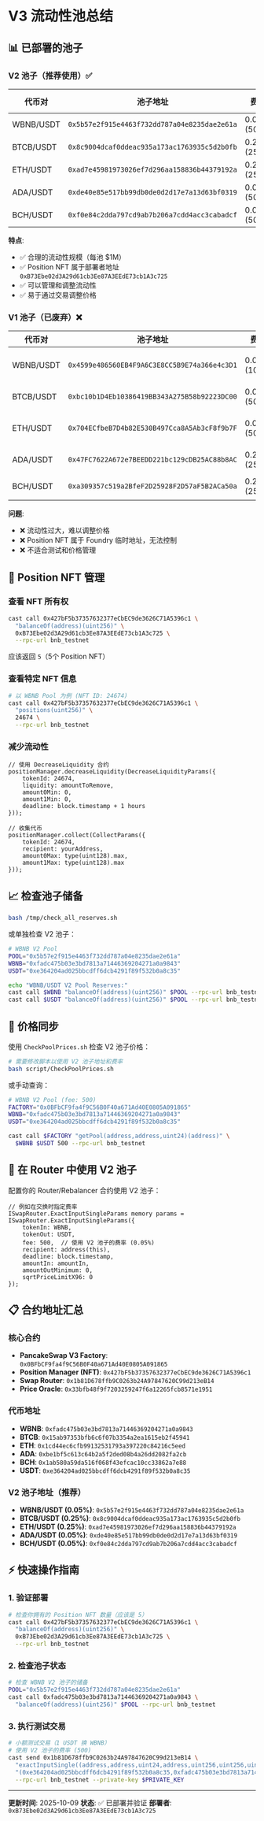 # V3 流动性池总结

## 📊 已部署的池子

### V2 池子（推荐使用）✅

| 代币对 | 池子地址 | 费率 | TVL | Position NFT ID |
|--------|---------|------|-----|----------------|
| WBNB/USDT | `0x5b57e2f915e4463f732dd787a04e8235dae2e61a` | 0.05% (500) | ~$1M | 24674 |
| BTCB/USDT | `0x8c9004dcaf0ddeac935a173ac1763935c5d2b0fb` | 0.25% (2500) | ~$1M | 24675 |
| ETH/USDT | `0xad7e45981973026ef7d296aa158836b44379192a` | 0.25% (2500) | ~$1M | 24676 |
| ADA/USDT | `0xde40e85e517bb99db0de0d2d17e7a13d63bf0319` | 0.05% (500) | ~$1M | 24677 |
| BCH/USDT | `0xf0e84c2dda797cd9ab7b206a7cdd4acc3cabadcf` | 0.05% (500) | ~$1M | 24678 |

**特点**:
- ✅ 合理的流动性规模（每池 $1M）
- ✅ Position NFT 属于部署者地址 `0xB73Ebe02d3A29d61cb3Ee87A3EEdE73cb1A3c725`
- ✅ 可以管理和调整流动性
- ✅ 易于通过交易调整价格

### V1 池子（已废弃）❌

| 代币对 | 池子地址 | 费率 | 问题 |
|--------|---------|------|------|
| WBNB/USDT | `0x4599e486560EB4F9A6C3E8CC5B9E74a366e4c3D1` | 0.01% (100) | 流动性过大 (~$64B) |
| BTCB/USDT | `0xbc10b1D4Eb10386419BB343A275B58b92223DC00` | 0.05% (500) | 流动性过大 (~$6T) |
| ETH/USDT | `0x704ECfbeB7D4b82E530B497Cca8A5Ab3cF8f9b7F` | 0.05% (500) | 流动性过大 (~$227B) |
| ADA/USDT | `0x47FC7622A672e7BEEDD221bc129cDB25AC88b8AC` | 0.25% (2500) | 流动性过大 |
| BCH/USDT | `0xa309357c519a2BfeF2D25928F2D57aF5B2ACa50a` | 0.25% (2500) | 流动性过大 |

**问题**:
- ❌ 流动性过大，难以调整价格
- ❌ Position NFT 属于 Foundry 临时地址，无法控制
- ❌ 不适合测试和价格管理

## 🔧 Position NFT 管理

### 查看 NFT 所有权
```bash
cast call 0x427bF5b37357632377eCbEC9de3626C71A5396c1 \
  "balanceOf(address)(uint256)" \
  0xB73Ebe02d3A29d61cb3Ee87A3EEdE73cb1A3c725 \
  --rpc-url bnb_testnet
```

应该返回 `5`（5个 Position NFT）

### 查看特定 NFT 信息
```bash
# 以 WBNB Pool 为例 (NFT ID: 24674)
cast call 0x427bF5b37357632377eCbEC9de3626C71A5396c1 \
  "positions(uint256)" \
  24674 \
  --rpc-url bnb_testnet
```

### 减少流动性
```solidity
// 使用 DecreaseLiquidity 合约
positionManager.decreaseLiquidity(DecreaseLiquidityParams({
    tokenId: 24674,
    liquidity: amountToRemove,
    amount0Min: 0,
    amount1Min: 0,
    deadline: block.timestamp + 1 hours
}));

// 收集代币
positionManager.collect(CollectParams({
    tokenId: 24674,
    recipient: yourAddress,
    amount0Max: type(uint128).max,
    amount1Max: type(uint128).max
}));
```

## 📈 检查池子储备

```bash
bash /tmp/check_all_reserves.sh
```

或单独检查 V2 池子：

```bash
# WBNB V2 Pool
POOL="0x5b57e2f915e4463f732dd787a04e8235dae2e61a"
WBNB="0xfadc475b03e3bd7813a71446369204271a0a9843"
USDT="0xe364204ad025bbcdff6dcb4291f89f532b0a8c35"

echo "WBNB/USDT V2 Pool Reserves:"
cast call $WBNB "balanceOf(address)(uint256)" $POOL --rpc-url bnb_testnet
cast call $USDT "balanceOf(address)(uint256)" $POOL --rpc-url bnb_testnet
```

## 🔄 价格同步

使用 `CheckPoolPrices.sh` 检查 V2 池子价格：

```bash
# 需要修改脚本以使用 V2 池子地址和费率
bash script/CheckPoolPrices.sh
```

或手动查询：

```bash
# WBNB V2 Pool (fee: 500)
FACTORY="0x0BFbCF9fa4f9C56B0F40a671Ad40E0805A091865"
WBNB="0xfadc475b03e3bd7813a71446369204271a0a9843"
USDT="0xe364204ad025bbcdff6dcb4291f89f532b0a8c35"

cast call $FACTORY "getPool(address,address,uint24)(address)" \
  $WBNB $USDT 500 --rpc-url bnb_testnet
```

## 🎯 在 Router 中使用 V2 池子

配置你的 Router/Rebalancer 合约使用 V2 池子：

```solidity
// 例如在交换时指定费率
ISwapRouter.ExactInputSingleParams memory params = ISwapRouter.ExactInputSingleParams({
    tokenIn: WBNB,
    tokenOut: USDT,
    fee: 500,  // 使用 V2 池子的费率 (0.05%)
    recipient: address(this),
    deadline: block.timestamp,
    amountIn: amountIn,
    amountOutMinimum: 0,
    sqrtPriceLimitX96: 0
});
```

## 📋 合约地址汇总

### 核心合约
- **PancakeSwap V3 Factory**: `0x0BFbCF9fa4f9C56B0F40a671Ad40E0805A091865`
- **Position Manager (NFT)**: `0x427bF5b37357632377eCbEC9de3626C71A5396c1`
- **Swap Router**: `0x1b81D678ffb9C0263b24A97847620C99d213eB14`
- **Price Oracle**: `0x33bfb48f9f7203259247f6a12265fcb8571e1951`

### 代币地址
- **WBNB**: `0xfadc475b03e3bd7813a71446369204271a0a9843`
- **BTCB**: `0x15ab97353bfb6c6f07b3354a2ea1615eb2f45941`
- **ETH**: `0x1cd44ec6cfb99132531793a397220c84216c5eed`
- **ADA**: `0xbe1bf5c613c64b2a5f2ded08b4a26dd2082fa2cb`
- **BCH**: `0x1ab580a59da516f068f43efcac10cc33862a7e88`
- **USDT**: `0xe364204ad025bbcdff6dcb4291f89f532b0a8c35`

### V2 池子地址（推荐）
- **WBNB/USDT (0.05%)**: `0x5b57e2f915e4463f732dd787a04e8235dae2e61a`
- **BTCB/USDT (0.25%)**: `0x8c9004dcaf0ddeac935a173ac1763935c5d2b0fb`
- **ETH/USDT (0.25%)**: `0xad7e45981973026ef7d296aa158836b44379192a`
- **ADA/USDT (0.05%)**: `0xde40e85e517bb99db0de0d2d17e7a13d63bf0319`
- **BCH/USDT (0.05%)**: `0xf0e84c2dda797cd9ab7b206a7cdd4acc3cabadcf`

## ⚡ 快速操作指南

### 1. 验证部署
```bash
# 检查你拥有的 Position NFT 数量（应该是 5）
cast call 0x427bF5b37357632377eCbEC9de3626C71A5396c1 \
  "balanceOf(address)(uint256)" \
  0xB73Ebe02d3A29d61cb3Ee87A3EEdE73cb1A3c725 \
  --rpc-url bnb_testnet
```

### 2. 检查池子状态
```bash
# 检查 WBNB V2 池子的储备
POOL="0x5b57e2f915e4463f732dd787a04e8235dae2e61a"
cast call 0xfadc475b03e3bd7813a71446369204271a0a9843 \
  "balanceOf(address)(uint256)" $POOL --rpc-url bnb_testnet
```

### 3. 执行测试交易
```bash
# 小额测试交易（1 USDT 换 WBNB）
# 使用 V2 池子的费率 (500)
cast send 0x1b81D678ffb9C0263b24A97847620C99d213eB14 \
  "exactInputSingle((address,address,uint24,address,uint256,uint256,uint256,uint160))" \
  "(0xe364204ad025bbcdff6dcb4291f89f532b0a8c35,0xfadc475b03e3bd7813a71446369204271a0a9843,500,YOUR_ADDRESS,9999999999,1000000000000000000,0,0)" \
  --rpc-url bnb_testnet --private-key $PRIVATE_KEY
```

---

**更新时间**: 2025-10-09
**状态**: ✅ 已部署并验证
**部署者**: `0xB73Ebe02d3A29d61cb3Ee87A3EEdE73cb1A3c725`
